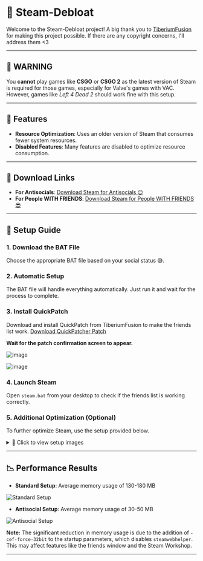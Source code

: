 # 🌟 Steam-Debloat

Welcome to the Steam-Debloat project! A big thank you to [TiberiumFusion](https://github.com/TiberiumFusion) for making this project possible. If there are any copyright concerns, I'll address them <3

---

## 🚨 WARNING

You **cannot** play games like **CSGO** or **CSGO 2** as the latest version of Steam is required for those games, especially for Valve's games with VAC. However, games like *Left 4 Dead 2* should work fine with this setup. 

---

## 🎯 Features

- **Resource Optimization**: Uses an older version of Steam that consumes fewer system resources.
- **Disabled Features**: Many features are disabled to optimize resource consumption.

---

## 💾 Download Links

- **For Antisocials**: [Download Steam for Antisocials 😒](https://github.com/mtytyx/Steam-Debloat/releases/download/steam-low.ram/Steam-Antisocial-Github-mtytyx.bat)
- **For People WITH FRIENDS**: [Download Steam for People WITH FRIENDS 😎](https://github.com/mtytyx/Steam-Debloat/releases/download/steam-low.ram/Steam-Github-mtytyx.bat)

---

## 🚀 Setup Guide

### 1. Download the BAT File

Choose the appropriate BAT file based on your social status 😅.

### 2. Automatic Setup

The BAT file will handle everything automatically. Just run it and wait for the process to complete.

### 3. Install QuickPatch

Download and install QuickPatch from TiberiumFusion to make the friends list work.
[Download QuickPatcher Patch](https://github.com/TiberiumFusion/FixedSteamFriendsUI/releases/tag/Release-v3.0.1)

**Wait for the patch confirmation screen to appear.**

![image](https://github.com/mtytyx/Steam-Debloat-/assets/168254237/90d55cae-556d-4101-ba45-bb3fd56c74e6)
<p></p>

![image](https://github.com/mtytyx/Steam-Debloat-/assets/168254237/af15e452-cd63-45f7-aa39-a5bca465d8ad)
<p></p>

### 4. Launch Steam

Open `steam.bat` from your desktop to check if the friends list is working correctly.

### 5. Additional Optimization (Optional)

To further optimize Steam, use the setup provided below.

<details>
<summary>📸 Click to view setup images</summary>

![Setup Image 1](https://github.com/mtytyx/Steam-Debloat-/assets/168254237/5e67f706-4836-4f14-81d1-b1f3fc6914a7)
![Setup Image 2](https://github.com/mtytyx/Steam-Debloat-/assets/168254237/53c4a824-c4df-442f-805f-502639d790f7)
![Setup Image 3](https://github.com/mtytyx/Steam-Debloat-/assets/168254237/957d8f8b-6486-4394-8eaa-b035d608045a)
![Setup Image 4](https://github.com/mtytyx/Steam-Debloat-/assets/168254237/8405bc8e-9876-4db4-aaf9-d8966485c04c)
![Setup Image 5](https://github.com/mtytyx/Steam-Debloat-/assets/168254237/edb76bc4-a5b8-4ec8-89b6-0fef918910e4)
![Setup Image 6](https://github.com/mtytyx/Steam-Debloat-/assets/168254237/f07c2c50-457f-485c-9ef6-1c78b01c10a1)
![Setup Image 7](https://github.com/mtytyx/Steam-Debloat-/assets/168254237/9829ecea-654c-4161-9378-ad1fdbebc8c8)
![Setup Image 8](https://github.com/mtytyx/Steam-Debloat-/assets/168254237/7c445cfa-44b7-4ea0-85d4-76b9f24a31b5)
![Setup Image 9](https://github.com/mtytyx/Steam-Debloat-/assets/168254237/2056157a-d341-425b-a5cc-90375f9e0d1e)

</details>

---

## 📉 Performance Results

- **Standard Setup**: Average memory usage of 130-180 MB

![Standard Setup](https://github.com/mtytyx/Steam-Debloat-/assets/168254237/b8578355-a070-4e5a-8830-aed70ab6aecb)

- **Antisocial Setup**: Average memory usage of 30-50 MB

![Antisocial Setup](https://github.com/mtytyx/Steam-Debloat-/assets/168254237/6202931d-b31d-4c97-84c8-fa16bed9a06a)

**Note:** The significant reduction in memory usage is due to the addition of `-cef-force-32bit` to the startup parameters, which disables `steamwebhelper`. This may affect features like the friends window and the Steam Workshop.

---
